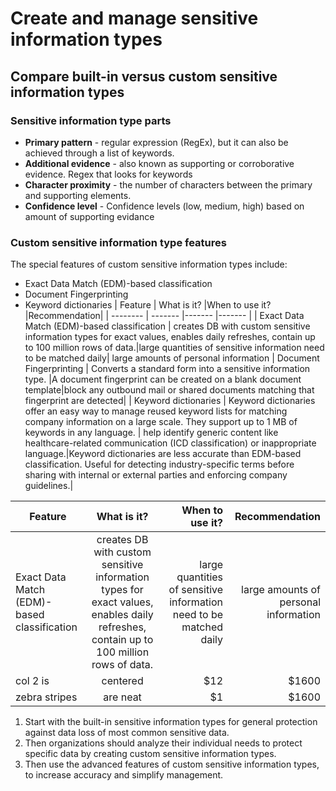 # Create and manage sensitive information types 
## Compare built-in versus custom sensitive information types
### Sensitive information type parts
* **Primary pattern** - regular expression (RegEx), but it can also be achieved through a list of keywords.
* **Additional evidence** - also known as supporting or corroborative evidence. Regex that looks for keywords
* **Character proximity** - the number of characters between the primary and supporting elements.
* **Confidence level** - Confidence levels (low, medium, high) based on amount of supporting evidance
### Custom sensitive information type features
The special features of custom sensitive information types include:
* Exact Data Match (EDM)-based classification
* Document Fingerprinting
* Keyword dictionaries
| Feature    | What is it?	 |When to use it?	|Recommendation|
| -------- | ------- |------- |------- |
| Exact Data Match (EDM)-based classification	  | creates DB with custom sensitive information types for exact values, enables daily refreshes, contain up to 100 million rows of data.|large quantities of sensitive information need to be matched daily| large amounts of personal information
| Document Fingerprinting	 | Converts a standard form into a sensitive information type. |A document fingerprint can be created on a blank document template|block any outbound mail or shared documents matching that fingerprint are detected|
| Keyword dictionaries	    | Keyword dictionaries offer an easy way to manage reused keyword lists for matching company information on a large scale. They support up to 1 MB of keywords in any language.  |  help identify generic content like healthcare-related communication (ICD classification) or inappropriate language.|Keyword dictionaries are less accurate than EDM-based classification. Useful for detecting industry-specific terms before sharing with internal or external parties and enforcing company guidelines.|

| Feature        | What is it?           | When to use it?	  |Recommendation  |
| ------------- |:-------------:| -----:| -----:|
| Exact Data Match (EDM)-based classification     |  creates DB with custom sensitive information types for exact values, enables daily refreshes, contain up to 100 million rows of data. | large quantities of sensitive information need to be matched daily | large amounts of personal information |
| col 2 is      | centered      |   $12 | $1600 |
| zebra stripes | are neat      |    $1 | $1600 |

1. Start with the built-in sensitive information types for general protection against data loss of most common sensitive data.
2. Then organizations should analyze their individual needs to protect specific data by creating custom sensitive information types.
3. Then use the advanced features of custom sensitive information types, to increase accuracy and simplify management.
